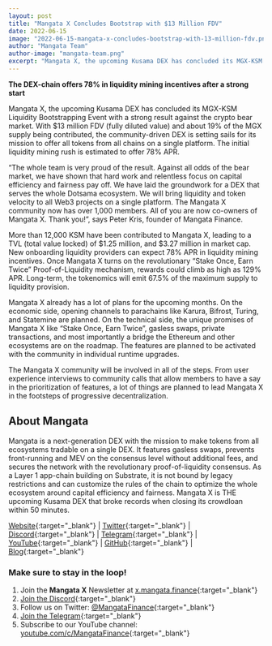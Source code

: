 ```yaml
---
layout: post
title: "Mangata X Concludes Bootstrap with $13 Million FDV"
date: 2022-06-15
image: "2022-06-15-mangata-x-concludes-bootstrap-with-13-million-fdv.png"
author: "Mangata Team"
author-image: "mangata-team.png"
excerpt: "Mangata X, the upcoming Kusama DEX has concluded its MGX-KSM Liquidity Bootstrapping Event with a strong result against the crypto bear market. With $13 million FDV (fully diluted value) and about 19% of the MGX supply being contributed, the community-driven DEX is setting sails for its mission to offer all tokens from all chains on a single platform. The initial liquidity mining rush is estimated to offer 78% APR."
---
```


**The DEX-chain offers 78% in liquidity mining incentives after a strong start**

Mangata X, the upcoming Kusama DEX has concluded its MGX-KSM Liquidity Bootstrapping Event with a strong result against the crypto bear market. With $13 million FDV (fully diluted value) and about 19% of the MGX supply being contributed, the community-driven DEX is setting sails for its mission to offer all tokens from all chains on a single platform. The initial liquidity mining rush is estimated to offer 78% APR.

“The whole team is very proud of the result. Against all odds of the bear market, we have shown that hard work and relentless focus on capital efficiency and fairness pay off. We have laid the groundwork for a DEX that serves the whole Dotsama ecosystem. We will bring liquidity and token velocity to all Web3 projects on a single platform. The Mangata X community now has over 1,000 members. All of you are now co-owners of Mangata X. Thank you!”, says Peter Kris, founder of Mangata Finance.

More than 12,000 KSM have been contributed to Mangata X, leading to a TVL (total value locked) of $1.25 million, and $3.27 million in market cap. New onboarding liquidity providers can expect 78% APR in liquidity mining incentives. Once Mangata X turns on the revolutionary “Stake Once, Earn Twice” Proof-of-Liquidity mechanism, rewards could climb as high as 129% APR. Long-term, the tokenomics will emit 67.5% of the maximum supply to liquidity provision.

Mangata X already has a lot of plans for the upcoming months. On the economic side, opening channels to parachains like Karura, Bifrost, Turing, and Statemine are planned. On the technical side, the unique promises of Mangata X like “Stake Once, Earn Twice”, gasless swaps, private transactions, and most importantly a bridge the Ethereum and other ecosystems are on the roadmap. The features are planned to be activated with the community in individual runtime upgrades.

The Mangata X community will be involved in all of the steps. From user experience interviews to community calls that allow members to have a say in the prioritization of features, a lot of things are planned to lead Mangata X in the footsteps of progressive decentralization.

## About Mangata
Mangata is a next-generation DEX with the mission to make tokens from all ecosystems tradable on a single DEX. It features gasless swaps, prevents front-running and MEV on the consensus level without additional fees, and secures the network with the revolutionary proof-of-liquidity consensus. As a Layer 1 app-chain building on Substrate, it is not bound by legacy restrictions and can customize the rules of the chain to optimize the whole ecosystem around capital efficiency and fairness. Mangata X is THE upcoming Kusama DEX that broke records when closing its crowdloan within 50 minutes.

[Website](https://mangata.finance/){:target="\_blank"} &#124; [Twitter](https://twitter.com/MangataFinance){:target="\_blank"} &#124; [Discord](https://discord.com/invite/mangata){:target="\_blank"} &#124; [Telegram](https://t.me/mgtfi){:target="\_blank"} &#124; [YouTube](https://www.youtube.com/c/mangatafinance/){:target="\_blank"} &#124; [GitHub](https://github.com/mangata-finance){:target="\_blank"} &#124; [Blog](https://blog.mangata.finance/){:target="\_blank"}

### Make sure to stay in the loop!
1. Join the **Mangata X** Newsletter at [x.mangata.finance](https://x.mangata.finance/){:target="\_blank"}
2. [Join the Discord](https://discord.gg/mangata){:target="\_blank"}
3. Follow us on Twitter: [@MangataFinance](https://twitter.com/MangataFinance){:target="\_blank"}
4. [Join the Telegram](https://t.me/mgtfi){:target="\_blank"}
5. Subscribe to our YouTube channel: [youtube.com/c/MangataFinance](https://www.youtube.com/c/MangataFinance){:target="\_blank"}
